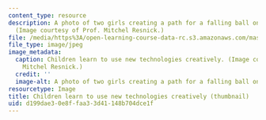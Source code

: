 ```yaml
---
content_type: resource
description: A photo of two girls creating a path for a falling ball on a peg board.
  (Image courtesy of Prof. Mitchel Resnick.)
file: /media/https%3A/open-learning-course-data-rc.s3.amazonaws.com/mas-712-how-to-learn-almost-anything-spring-2001/d199dae30e8ffaa33d41148b704dce1f_mas-712s01-th.jpg
file_type: image/jpeg
image_metadata:
  caption: Children learn to use new technologies creatively. (Image courtesy of Prof.
    Mitchel Resnick.)
  credit: ''
  image-alt: A photo of two girls creating a path for a falling ball on a peg board.
resourcetype: Image
title: Children learn to use new technologies creatively (thumbnail)
uid: d199dae3-0e8f-faa3-3d41-148b704dce1f
---
```

